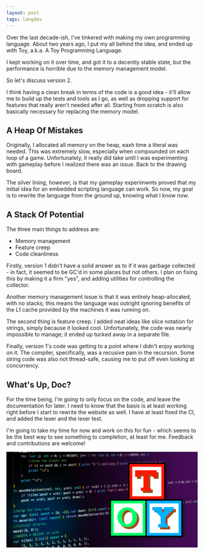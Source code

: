 ```yaml
---
layout: post
tags: langdev
---
```


Over the last decade-ish, I've tinkered with making my own programming language. About two years ago, I put my all behind the idea, and ended up with Toy, a.k.a. A Toy Programming Language.

I kept working on it over time, and got it to a decently stable state, but the performance is horrible due to the memory management model.

So let's discuss version 2.

 <!--more-->

I think having a clean break in terms of the code is a good idea - it'll allow me to build up the tests and tools as I go, as well as dropping support for features that really aren't needed after all. Starting from scratch is also basically necessary for replacing the memory model.

## A Heap Of Mistakes

Originally, I allocated all memory on the heap, eaxh time a literal was needed. This was extremely slow, especially when compounded on each loop of a game. Unfortunately, it really did take until I was experimenting with gameplay before I realized there was an issue. Back to the drawing board.

The silver lining, however, is that my gameplay experimwnts proved that my initial idea for an embedded scripting language can work. So now, my goal is to rewrite the language from the ground up, knowing what I know now.

## A Stack Of Potential

The three main things to address are:

* Memory management
* Feature creep
* Code cleanliness

Firstly, version 1 didn't have a solid answer as to if it was garbage collected - in fact, it seemed to be GC'd in some places but not others. I plan on fixing this by making it a firm "yes", and adding utilities for controlling the collector.

Another memory management issue is that it was entirely heap-allocated, with no stacks; this means the language was outright ignoring benefits of the L1 cache provided by the machines it was running on.

The second thing is feature creep. I added neat ideas like slice notation for strings, simply because it looked  cool. Unfortunately, the code was nearly impossible to manage; it ended up tucked away in a separate file.

Finally, version 1's code was getting to a point where I didn't enjoy working on it. The compiler, specifically, was a recusive pain in the recursion. Some string code was also not thread-safe, causing me to put off even looking at concurrency.

## What's Up, Doc?

For the time being, I'm going to only focus on the code, and leave the documentation for later. I need to know that the basis is at least working right before I start to rewrite the website as well. I have at least fixed the CI, and added the lexer and the lexer test.

I'm going to take my time for now and work on this for fun - which seems to be the best way to see something to completion, at least for me. Feedback and contributions are welcome!

<span align="center">
  <a href="https://github.com/Ratstail91/Toy"><img src="assets/toylang-preview.png" /></a>
</span>
